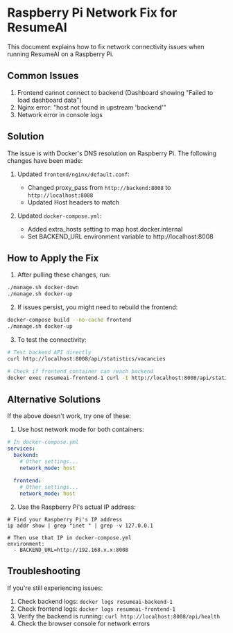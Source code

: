 # Raspberry Pi Network Fix for ResumeAI

This document explains how to fix network connectivity issues when running ResumeAI on a Raspberry Pi.

## Common Issues

1. Frontend cannot connect to backend (Dashboard showing "Failed to load dashboard data")
2. Nginx error: "host not found in upstream 'backend'"
3. Network error in console logs

## Solution

The issue is with Docker's DNS resolution on Raspberry Pi. The following changes have been made:

1. Updated `frontend/nginx/default.conf`:
   - Changed proxy_pass from `http://backend:8008` to `http://localhost:8008`
   - Updated Host headers to match

2. Updated `docker-compose.yml`:
   - Added extra_hosts setting to map host.docker.internal
   - Set BACKEND_URL environment variable to http://localhost:8008

## How to Apply the Fix

1. After pulling these changes, run:

```bash
./manage.sh docker-down
./manage.sh docker-up
```

2. If issues persist, you might need to rebuild the frontend:

```bash
docker-compose build --no-cache frontend
./manage.sh docker-up
```

3. To test the connectivity:

```bash
# Test backend API directly
curl http://localhost:8008/api/statistics/vacancies

# Check if frontend container can reach backend
docker exec resumeai-frontend-1 curl -I http://localhost:8008/api/statistics/vacancies
```

## Alternative Solutions

If the above doesn't work, try one of these:

1. Use host network mode for both containers:

```yaml
# In docker-compose.yml
services:
  backend:
    # Other settings...
    network_mode: host
  
  frontend:
    # Other settings...
    network_mode: host
```

2. Use the Raspberry Pi's actual IP address:

```
# Find your Raspberry Pi's IP address
ip addr show | grep "inet " | grep -v 127.0.0.1

# Then use that IP in docker-compose.yml
environment:
  - BACKEND_URL=http://192.168.x.x:8008
```

## Troubleshooting

If you're still experiencing issues:

1. Check backend logs: `docker logs resumeai-backend-1`
2. Check frontend logs: `docker logs resumeai-frontend-1`
3. Verify the backend is running: `curl http://localhost:8008/api/health`
4. Check the browser console for network errors